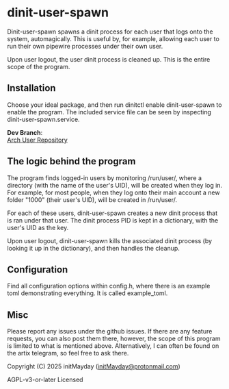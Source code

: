 # dinit-user-spawn

Dinit-user-spawn spawns a dinit process for each user that logs onto the system, automagically. This is useful by, for example, allowing each user to run their own pipewire processes under their own user.

Upon user logout, the user dinit process is cleaned up. This is the entire scope of the program.

## Installation
Choose your ideal package, and then run dinitctl enable dinit-user-spawn to enable the program. The included service file can be seen by inspecting dinit-user-spawn.service.

**Dev Branch**:  
[Arch User Repository](https://aur.archlinux.org/packages/dinit-user-spawn-dev-git)

## The logic behind the program
The program finds logged-in users by monitoring /run/user/, where a directory (with the name of the user's UID), will be created when they log in. For example, for most people, when they log onto their main account a new folder "1000" (their user's UID), will be created in /run/user/.

For each of these users, dinit-user-spawn creates a new dinit process that is ran under that user. The dinit process PID is kept in a dictionary, with the user's UID as the key.

Upon user logout, dinit-user-spawn kills the associated dinit process (by looking it up in the dictionary), and then handles the cleanup.

## Configuration
Find all configuration options within config.h, where there is an example toml demonstrating everything. It is called example_toml.

## Misc
Please report any issues under the github issues. If there are any feature requests, you can also post them there, however, the scope of this program is limited to what is mentioned above. Alternatively, I can often be found on the artix telegram, so feel free to ask there.

Copyright (C) 2025 initMayday (initMayday@protonmail.com)

AGPL-v3-or-later Licensed
